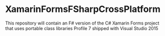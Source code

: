 # XamarinFormsFSharpCrossPlatform
This repository will contain an F# version of the C# Xamarin Forms project that uses portable class libraries Profile 7 shipped with Visual Studio 2015
